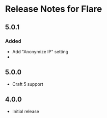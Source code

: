 # Release Notes for Flare

## 5.0.1
### Added
- Add "Anonymize IP" setting
- 
## 5.0.0
- Craft 5 support


## 4.0.0
- Initial release
